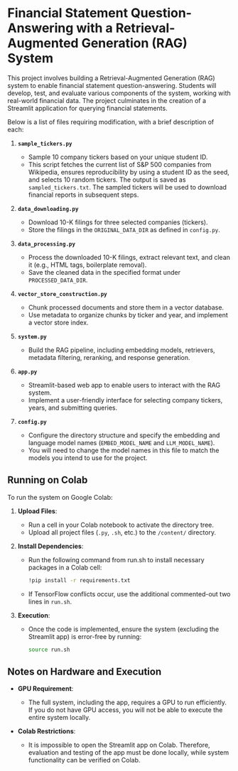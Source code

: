 # Financial Statement Question-Answering with a Retrieval-Augmented Generation (RAG) System

This project involves building a Retrieval-Augmented Generation (RAG) system to enable financial statement question-answering. Students will develop, test, and evaluate various components of the system, working with real-world financial data. The project culminates in the creation of a Streamlit application for querying financial statements.

Below is a list of files requiring modification, with a brief description of each:

1. **`sample_tickers.py`**
   - Sample 10 company tickers based on your unique student ID.
   - This script fetches the current list of S&P 500 companies from Wikipedia, ensures reproducibility by using a student ID as the seed, and selects 10 random tickers. The output is saved as `sampled_tickers.txt`. The sampled tickers will be used to download financial reports in subsequent steps.

2. **`data_downloading.py`**
   - Download 10-K filings for three selected companies (tickers).
   - Store the filings in the `ORIGINAL_DATA_DIR` as defined in `config.py`.

3. **`data_processing.py`**
   - Process the downloaded 10-K filings, extract relevant text, and clean it (e.g., HTML tags, boilerplate removal).
   - Save the cleaned data in the specified format under `PROCESSED_DATA_DIR`.

4. **`vector_store_construction.py`**
   - Chunk processed documents and store them in a vector database.
   - Use metadata to organize chunks by ticker and year, and implement a vector store index.

5. **`system.py`**
   - Build the RAG pipeline, including embedding models, retrievers, metadata filtering, reranking, and response generation.

6. **`app.py`**
   - Streamlit-based web app to enable users to interact with the RAG system.
   - Implement a user-friendly interface for selecting company tickers, years, and submitting queries.

7. **`config.py`**
   - Configure the directory structure and specify the embedding and language model names (`EMBED_MODEL_NAME` and `LLM_MODEL_NAME`).
   - You will need to change the model names in this file to match the models you intend to use for the project.


## Running on Colab

To run the system on Google Colab:

1. **Upload Files**: 
   - Run a cell in your Colab notebook to activate the directory tree.
   - Upload all project files (`.py`, `.sh`, etc.) to the `/content/` directory.

2. **Install Dependencies**:
   - Run the following command from run.sh to install necessary packages in a Colab cell:
     ```bash
     !pip install -r requirements.txt
     ```
   - If TensorFlow conflicts occur, use the additional commented-out two lines in `run.sh`.

3. **Execution**:
   - Once the code is implemented, ensure the system (excluding the Streamlit app) is error-free by running:
     ```bash
     source run.sh
     ```

## Notes on Hardware and Execution

- **GPU Requirement**:
  - The full system, including the app, requires a GPU to run efficiently. If you do not have GPU access, you will not be able to execute the entire system locally.
  
- **Colab Restrictions**:
  - It is impossible to open the Streamlit app on Colab. Therefore, evaluation and testing of the app must be done locally, while system functionality can be verified on Colab.
